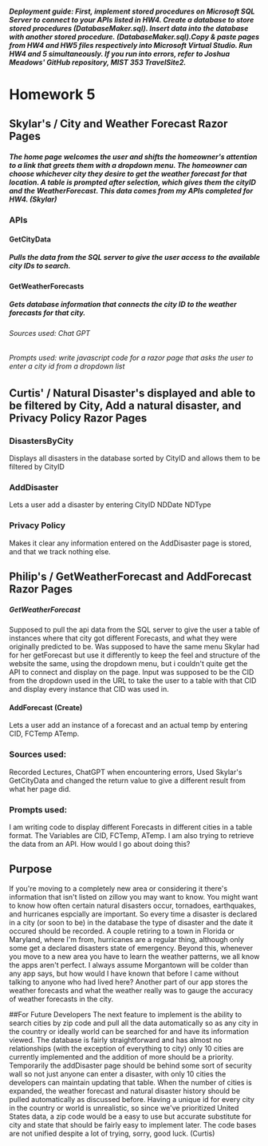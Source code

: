 ##### Deployment guide: First, implement stored procedures on Microsoft SQL Server to connect to your APIs listed in HW4. Create a database to store stored procedures (DatabaseMaker.sql). Insert data into the database with another stored procedure. (DatabaseMaker.sql).Copy & paste pages from HW4 and HW5 files respectively into Microsoft Virtual Studio. Run HW4 and 5 simultaneously. If you run into errors, refer to Joshua Meadows' GitHub repository, MIST 353 TravelSite2. 


# Homework 5

## Skylar's  /  City and Weather Forecast Razor Pages
##### The home page welcomes the user and shifts the homeowner's attention to a link that greets them with a dropdown menu. The homeowner can choose whichever city they desire to get the weather forecast for that location. A table is prompted after selection, which gives them the cityID and the WeatherForecast. This data comes from my APIs completed for HW4. (Skylar)

### APIs
#### GetCityData
##### Pulls the data from the SQL server to give the user access to the available city IDs to search.

#### GetWeatherForecasts
##### Gets database information that connects the city ID to the weather forecasts for that city.
###### Sources used: Chat GPT
###### Prompts used: write javascript code for a razor page that asks the user to enter a city id from a dropdown list


## Curtis'   /   Natural Disaster's displayed and able to be filtered by City, Add a natural disaster, and Privacy Policy Razor Pages
### DisastersByCity
Displays all disasters in the database sorted by CityID and allows them to be filtered by CityID
### AddDisaster

Lets a user add a disaster by entering CityID NDDate NDType
### Privacy Policy

Makes it clear any information entered on the AddDisaster page is stored, and that we track nothing else.

## Philip's  /  GetWeatherForecast and AddForecast Razor Pages
##### GetWeatherForecast 
Supposed to pull the api data from the SQL server to give the user a table of instances where that city got different Forecasts, and what they were originally predicted to be. Was supposed to have the same menu Skylar had for her getForecast but use it differently to keep the feel and structure of the website the same, using the dropdown menu, but i couldn't quite get the API to connect and display on the page. Input was supposed to be the CID from the dropdown used in the URL to take the user to a table with that CID and display every instance that CID was used in.

#### AddForecast (Create)
Lets a user add an instance of a forecast and an actual temp by entering CID, FCTemp ATemp.
### Sources used: 
Recorded Lectures, ChatGPT when encountering errors, Used Skylar's GetCityData and changed the return value to give a different result from what her page did.
### Prompts used: 
I am writing code to display different Forecasts in different cities in a table format. The Variables are CID, FCTemp, ATemp. I am also trying to retrieve the data from an API. How would I go about doing this?

## Purpose
If you're moving to a completely new area or considering it there's information that isn't listed on zillow you may want to know. You might want to know how often certain natural disasters occur, tornadoes, earthquakes, and hurricanes espcially are important. So every time a disaster is declared in a city  (or soon to be) in the database the type of disaster and the date it occured should be recorded. A couple retiring to a town in Florida or Maryland, where I'm from, hurricanes are a regular thing, although only some get a declared disasters state of emergency. Beyond this, whenever you move to a new area you have to learn the weather patterns, we all know the apps aren't perfect. I always assume Morgantown will be colder than any app says, but how would I have known that before I came without talking to anyone who had lived here? Another part of our app stores the weather forecasts and what the weather really was to gauge the accuracy of weather forecasts in the city. 

##For Future Developers
The next feature to implement is the ability to search cities by zip code and pull all the data automatically so as any city in the country or ideally world can be searched for and have its information viewed. 
The database is fairly straightforward and has almost no relationships (with the exception of everything to city) only 10 cities are currently implemented and the addition of more should be a priority. Temporarily the addDisaster page should be behind some sort of security wall so not just anyone can enter a disaster, with only 10 cities the developers can maintain updating that table. When the number of cities is expanded, the weather forecast and natural disaster history should be pulled automatically as discussed before. Having a unique id for every city in the country or world is unrealistic, so since we've prioritized United States data, a zip code would be a easy to use but accurate substitute for city and state that should be fairly easy to implement later. The code bases are not unified despite a lot of trying, sorry, good luck.    (Curtis)
